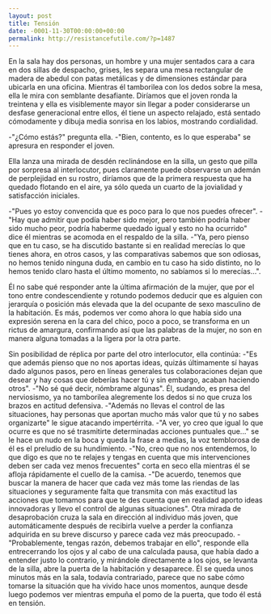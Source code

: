 ```yaml
---
layout: post
title: Tensión
date: -0001-11-30T00:00:00+00:00
permalink: http://resistancefutile.com/?p=1487
---
```

En la sala hay dos personas, un hombre y una mujer sentados cara a cara en dos sillas de despacho, grises, les separa una mesa rectangular de madera de abedul con patas metálicas y de dimensiones estándar para ubicarla en una oficina.  Mientras él tamborilea con los dedos sobre la mesa, ella le mira con semblante desafiante. Diríamos que el joven ronda la treintena y ella es visiblemente mayor sin llegar a poder considerarse un desfase generacional entre ellos, él tiene un aspecto relajado, está sentado cómodamente y dibuja media sonrisa en los labios, mostrando cordialidad.

-"¿Cómo estás?" pregunta ella.
-"Bien, contento, es lo que esperaba" se apresura en responder el joven.

Ella lanza una mirada de desdén reclinándose en la silla, un gesto que pilla por sorpresa al interlocutor, pues claramente puede observarse un ademán de perplejidad en su rostro, diríamos que de la primera respuesta que ha quedado flotando en el aire, ya sólo queda un cuarto de la jovialidad y satisfacción iniciales.

-"Pues yo estoy convencida que es poco para lo que nos puedes ofrecer".
-"Hay que admitir que podía haber sido mejor, pero también podría haber sido mucho peor, podría haberme quedado igual y esto no ha ocurrido" dice él mientras se acomoda en el respaldo de la silla. 
-"Ya, pero pienso que en tu caso, se ha discutido bastante si en realidad merecías lo que tienes ahora, en otros casos, y las comparativas sabemos que son odiosas, no hemos tenido ninguna duda, en cambio en tu caso ha sido distinto, no lo hemos tenido claro hasta el último momento, no sabíamos si lo merecías...".

Él no sabe qué responder ante la última afirmación de la mujer, que por el tono entre condescendiente y rotundo podemos deducir que es alguien con jerarquía o posición más elevada que la del ocupante de sexo masculino de la habitación. Es más, podemos ver como ahora lo que había sido una expresión serena en la cara del chico, poco a poco, se transforma en un rictus de amargura, confirmando así que las palabras de la mujer, no son en manera alguna tomadas a la ligera por la otra parte. 

Sin posibilidad de réplica por parte del otro interlocutor, ella continúa:
-"Es que además pienso que no nos aportas ideas, quizás últimamente sí hayas dado algunos pasos, pero en líneas generales tus colaboraciones dejan que desear y hay cosas que deberías hacer tú y sin embargo, acaban haciendo otros".
-"No sé qué decir, nómbrame algunas". Él, sudando, es presa del nerviosismo, ya no tamborilea alegremente los dedos si no que cruza los brazos en actitud defensiva.
-"Además no llevas el control de las situaciones, hay personas que aportan mucho más valor que tú y no sabes organizarte" le sigue atacando impertérrita. 
-"A ver, yo creo que igual lo que ocurre es que no sé trasmitirte determinadas acciones puntuales que..." se le hace un nudo en la boca y queda la frase a medias, la voz temblorosa de él es el preludio de su hundimiento. 
-"No, creo que no nos entendemos, lo que digo es que no te relajes y tengas en cuenta que mis intervenciones deben ser cada vez menos frecuentes" corta en seco ella mientras él se afloja rápidamente el cuello de la camisa.
-"De acuerdo, tenemos que buscar la manera de hacer que cada vez más tome las riendas de las situaciones y seguramente falta que transmita con más exactitud las acciones que tomamos para que te des cuenta que en realidad aporto ideas innovadoras y llevo el control de algunas situaciones".
Otra mirada de desaprobación cruza la sala en dirección al individuo más joven, que automáticamente después de recibirla vuelve a perder la confianza adquirida en su breve discurso y parece cada vez más preocupado. 
-"Probablemente, tengas razón, debemos trabajar en ello", responde ella entrecerrando los ojos y al cabo de una calculada pausa, que había dado a entender justo lo contrario, y mirándole directamente a los ojos, se levanta de la silla, abre la puerta de la habitación y desaparece. Él se queda unos minutos más en la sala, todavía contrariado, parece que no sabe cómo tomarse la situación que ha vivido hace unos momentos, aunque desde luego podemos ver mientras empuña el pomo de la puerta, que todo él está en tensión.
